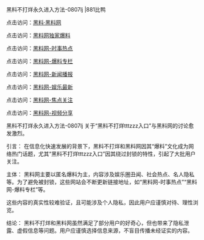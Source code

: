 黑料不打烊永久进入方法-0807lj |881比鸭

点击访问：<a href="https://heiliaolvzlu3.pages.dev">黑料·黑料网</a>

点击访问：<a href="https://heiliaoyvnrda.pages.dev">黑料网独家爆料</a>

点击访问：<a href="https://heiliaox6jgh3.pages.dev">黑料网-时事热点</a>

点击访问：<a href="https://heiliao5s28gk.pages.dev">黑料网-爆料专栏</a>

点击访问：<a href="https://heiliaoxfe5rb.pages.dev">黑料网-新闻播报</a>

点击访问：<a href="https://heiliaoryrhyu.pages.dev">黑料网-娱乐最新</a>

点击访问：<a href="https://heiliao9wsbg3.pages.dev">黑料网-焦点关注</a>

点击访问：<a href="https://heiliaokof3cy.pages.dev">黑料网-视频分享</a>

黑料不打烊永久进入方法-0807lj
关于“黑料不打烊tttzzz入口”与黑料网的讨论愈发激烈。

引言：
在信息化快速发展的背景下，黑料不打烊和黑料网因其“爆料”文化成为网络热门话题，尤其“黑料不打烊tttzzz入口”因其绕过封锁的特性，引起了大批用户关注。

主体：
黑料网主要以匿名爆料为主，内容涉及娱乐圈丑闻、社会热点、名人隐私等。为了避免被封锁，这些网站会不断更新链接地址，如“黑料网-时事热点”“黑料网-爆料专栏”等。

这些内容的真实性较难验证，且可能涉及个人隐私，因此用户应谨慎对待、理性浏览。

结论：
黑料不打烊和黑料网虽然满足了部分用户的好奇心，但也带来了隐私泄露、虚假信息等问题。用户应谨慎选择信息来源，不盲目传播未经证实的内容。
